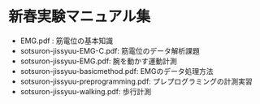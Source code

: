# 新春実験マニュアル集

- EMG.pdf : 筋電位の基本知識
- sotsuron-jissyuu-EMG-C.pdf: 筋電位のデータ解析課題
- sotsuron-jissyuu-EMG.pdf: 腕を動かす運動計測
- sotsuron-jissyuu-basicmethod.pdf: EMGのデータ処理方法
- sotsuron-jissyuu-preprogramming.pdf: プレプログラミングの計測実習
- sotsuron-jissyuu-walking.pdf: 歩行計測

